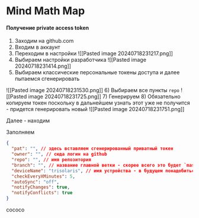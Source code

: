 # Mind Math Map

#### Получение private access token
1) Заходим на github.com
2) Входим в аккаунт
3) Переходим в настройки
![[Pasted image 20240718231217.png]]
4) Выбираем настройки разработчика
	![[Pasted image 20240718231414.png]]
5) Выбираем классические персональные токены доступа и далее пытаемся сгенерировать

![[Pasted image 20240718231530.png]]
6) Выбираем все пункты `repo`
	![[Pasted image 20240718231725.png]]
7) Генерируем 
8) Обязательно копируем токен поскольку в дальнейшем узнать этот уже не получится - придется генерировать новый
![[Pasted image 20240718231751.png]]



Далее - находим 

Заполняем

```json
{
  "pat": "", // здесь вставляем сгенерированный приватный токен 
  "owner": "", // сюда логин на github
  "repo": "", // имя репозитория
  "branch": "", // название главной ветки - скорее всего это будет `master`
  "deviceName": "trisolaris", // имя устройства - в будущем понадобиться для генерации отчета, кто что с какого устройства менял
  "checkEveryXMinutes": 5,
  "autoSync": "off",
  "notifyChanges": true,
  "notifyConflicts": true
}
```



cococo